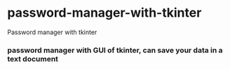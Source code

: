 # password-manager-with-tkinter
Password manager with tkinter 

### password manager with GUI of tkinter, can save your data in a text document
